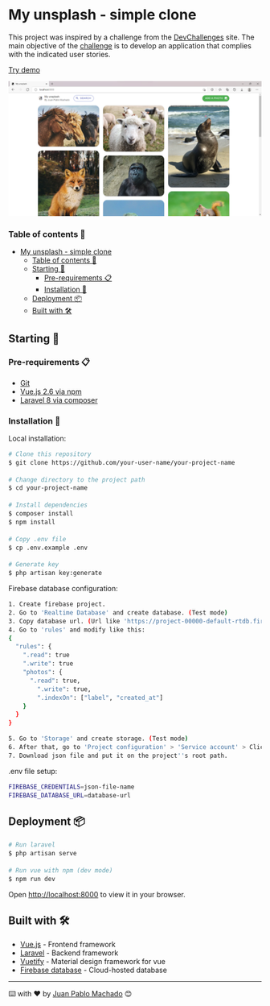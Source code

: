 # My unsplash - simple clone


This project was inspired by a challenge from the [DevChallenges](https://devchallenges.io/) site. The main objective of the [challenge](https://devchallenges.io/challenges/rYyhwJAxMfES5jNQ9YsP) is to develop an application that complies with the indicated user stories.

[Try demo](https://my-simple-unsplash.herokuapp.com/)

<img src="./preview.png">

### Table of contents 📃

- [My unsplash - simple clone](#my-unsplash---simple-clone)
    - [Table of contents 📃](#table-of-contents-)
  - [Starting 🚀](#starting-)
    - [Pre-requirements 📋](#pre-requirements-)
    - [Installation 🔧](#installation-)
  - [Deployment 📦](#deployment-)
  - [Built with 🛠️](#built-with-️)


## Starting 🚀
  
### Pre-requirements 📋

* [Git](https://git-scm.com/)
* [Vue.js 2.6 via npm](https://es.vuejs.org/v2/guide/installation.html#NPM)
* [Laravel 8 via composer](https://laravel.com/docs/8.x/installation#installation-via-composer)

### Installation 🔧

Local installation:

```bash
# Clone this repository
$ git clone https://github.com/your-user-name/your-project-name

# Change directory to the project path
$ cd your-project-name

# Install dependencies
$ composer install
$ npm install

# Copy .env file
$ cp .env.example .env

# Generate key
$ php artisan key:generate
```

Firebase database configuration:

```bash
1. Create firebase project.
2. Go to 'Realtime Database' and create database. (Test mode)
3. Copy database url. (Url like 'https://project-00000-default-rtdb.firebaseio.com/')
4. Go to 'rules' and modify like this:
{
  "rules": {
    ".read": true
    ".write": true
    "photos": {
      ".read": true,
    	".write": true,
    	".indexOn": ["label", "created_at"]
    }
  }
}
```
```bash
5. Go to 'Storage' and create storage. (Test mode)
6. After that, go to 'Project configuration' > 'Service account' > Click on button 'generate new private key'.
7. Download json file and put it on the project''s root path.
```

.env file setup:

```bash
FIREBASE_CREDENTIALS=json-file-name
FIREBASE_DATABASE_URL=database-url
```

## Deployment 📦

```bash
# Run laravel
$ php artisan serve

# Run vue with npm (dev mode)
$ npm run dev
```
Open [http://localhost:8000](http://localhost:8000) to view it in your browser.

## Built with 🛠️

* [Vue.js](https://es.vuejs.org/) - Frontend framework
* [Laravel](https://laravel.com/) - Backend framework
* [Vuetify](https://vuetifyjs.com/en/) - Material design framework for vue
* [Firebase database](https://firebase.google.com/) - Cloud-hosted database

---
⌨️ with ❤️ by [Juan Pablo Machado](https://github.com/Ju4npx ) 😊 